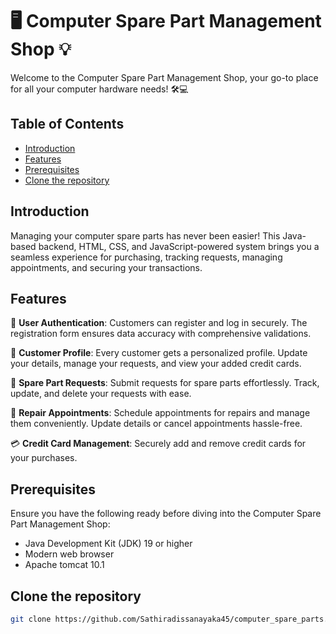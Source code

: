 # 🖥️ Computer Spare Part Management Shop 💡

Welcome to the Computer Spare Part Management Shop, your go-to place for all your computer hardware needs! 🛠️💻

## Table of Contents
- [Introduction](#introduction)
- [Features](#features)
- [Prerequisites](#prerequisites)
- [Clone the repository](#clone-the-repository)

## Introduction

Managing your computer spare parts has never been easier! This Java-based backend, HTML, CSS, and JavaScript-powered system brings you a seamless experience for purchasing, tracking requests, managing appointments, and securing your transactions.

## Features

🔐 **User Authentication**: Customers can register and log in securely. The registration form ensures data accuracy with comprehensive validations.

👤 **Customer Profile**: Every customer gets a personalized profile. Update your details, manage your requests, and view your added credit cards.

💼 **Spare Part Requests**: Submit requests for spare parts effortlessly. Track, update, and delete your requests with ease.

🔧 **Repair Appointments**: Schedule appointments for repairs and manage them conveniently. Update details or cancel appointments hassle-free.

💳 **Credit Card Management**: Securely add and remove credit cards for your purchases.

## Prerequisites

Ensure you have the following ready before diving into the Computer Spare Part Management Shop:

- Java Development Kit (JDK) 19 or higher
- Modern web browser
- Apache tomcat 10.1

## Clone the repository

   ```bash
   git clone https://github.com/Sathiradissanayaka45/computer_spare_parts.git




